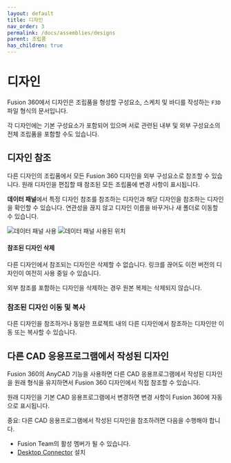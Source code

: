 ```yaml
---
layout: default
title: 디자인
nav_order: 3
permalink: /docs/assemblies/designs
parent: 조립품
has_children: true
---
```

디자인
===

Fusion 360에서 디자인은 조립품을 형성할 구성요소, 스케치 및 바디를 작성하는 `F3D` 파일 형식의 문서입니다.

각 디자인에는 기본 구성요소가 포함되어 있으며 서로 관련된 내부 및 외부 구성요소의 전체 조립품을 포함할 수도 있습니다.

디자인 참조
------

다른 디자인의 조립품에서 모든 Fusion 360 디자인을 외부 구성요소로 참조할 수 있습니다. 원래 디자인을 편집할 때 참조된 모든 조립품에 변경 사항이 표시됩니다.

**데이터 패널**에서 특정 디자인 참조를 참조하는 디자인과 해당 디자인을 참조하는 디자인을 확인할 수 있습니다. 연관성을 끊지 않고 디자인 이름을 바꾸거나 새 폴더로 이동할 수 있습니다.

![데이터 패널 사용](https://help.autodesk.com/cloudhelp/KOR/Fusion-Assemble/images/dialog/dp-uses.png) ![데이터 패널 사용된 위치](https://help.autodesk.com/cloudhelp/KOR/Fusion-Assemble/images/dialog/dp-used-in.png)

#### 참조된 디자인 삭제

다른 디자인에서 참조되는 디자인은 삭제할 수 없습니다. 링크를 끊어도 이전 버전의 디자인이 여전히 사용 중일 수 있습니다.

외부 참조를 포함하는 디자인을 삭제하는 경우 원본 복제는 삭제되지 않습니다.

### 참조된 디자인 이동 및 복사

다른 디자인을 참조하거나 동일한 프로젝트 내의 다른 디자인에서 참조하는 디자인만 이동 또는 복사할 수 있습니다.

다른 CAD 응용프로그램에서 작성된 디자인
-----------------------

Fusion 360의 AnyCAD 기능을 사용하면 다른 CAD 응용프로그램에서 작성된 디자인을 원래 형식을 유지하면서 Fusion 360 디자인에서 직접 참조할 수 있습니다.

원래 디자인을 기본 CAD 응용프로그램에서 변경하면 변경 사항이 Fusion 360에 자동으로 표시됩니다.

중요: 다른 CAD 응용프로그램에서 작성된 디자인을 참조하려면 다음을 수행해야 합니다.

*   Fusion Team의 활성 멤버가 될 수 있습니다.
*   [Desktop Connector](https://help.autodesk.com/view/NINVFUS/KOR/?guid=GUID-847CE3FC-B26F-46B8-895E-5D825F4BD540) 설치